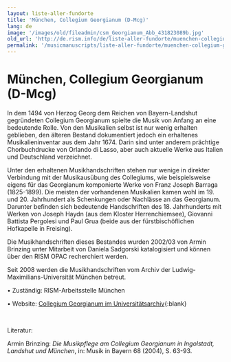 ```yaml
---
layout: liste-aller-fundorte
title: 'München, Collegium Georgianum (D-Mcg)'
lang: de
image: '/images/old/fileadmin/csm_Georgianum_Abb_431823089b.jpg'
old_url: 'http://de.rism.info/de/liste-aller-fundorte/muenchen-collegium-georgianum.html'
permalink: '/musicmanuscripts/liste-aller-fundorte/muenchen-collegium-georgianum.html'
---
```



# München, Collegium Georgianum (D-Mcg)

In dem 1494 von Herzog Georg dem Reichen von Bayern-Landshut gegründeten Collegium Georgianum spielte die Musik von Anfang an eine bedeutende Rolle. Von den Musikalien selbst ist nur wenig erhalten geblieben, den älteren Bestand dokumentiert jedoch ein erhaltenes Musikalieninventar aus dem Jahr 1674. Darin sind unter anderem prächtige Chorbuchdrucke von Orlando di Lasso, aber auch aktuelle Werke aus Italien und Deutschland verzeichnet.

Unter den erhaltenen Musikhandschriften stehen nur wenige in direkter Verbindung mit der Musikausübung des Collegiums, wie beispielsweise eigens für das Georgianum komponierte Werke von Franz Joseph Barraga (1825-1899). Die meisten der vorhandenen Musikalien kamen wohl im 19. und 20. Jahrhundert als Schenkungen oder Nachlässe an das Georgianum. Darunter befinden sich bedeutende Handschriften des 18. Jahrhunderts mit Werken von Joseph Haydn (aus dem Kloster Herrenchiemsee), Giovanni Battista Pergolesi und Paul Grua (beide aus der fürstbischöflichen Hofkapelle in Freising).

Die Musikhandschriften dieses Bestandes wurden 2002/03 von Armin Brinzing unter Mitarbeit von Daniela Sadgorski katalogisiert und können über den RISM OPAC recherchiert werden.

Seit 2008 werden die Musikhandschriften vom Archiv der Ludwig-Maximilians-Universität München betreut.

• Zuständig: RISM-Arbeitsstelle München

• Website: [Collegium Georgianum im Universitätsarchiv](https://www.universitaetsarchiv.uni-muenchen.de/georgianum/index.html "Opens external link in new window"){:blank}

&nbsp;

Literatur:

Armin Brinzing: _Die Musikpflege am Collegium Georgianum in Ingolstadt, Landshut und München_, in: Musik in Bayern 68 (2004), S. 63-93.

